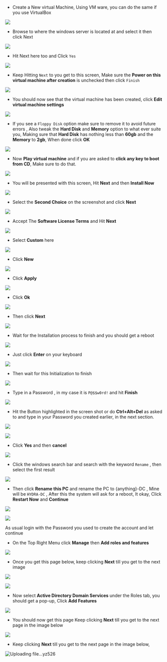- Create a New virtual Machine, Using VM ware, you can do the same if you use VirtualBox

![](https://i.imgur.com/GDbz3XZ.png)

- Browse to where the windows server is located at and select it then click Next

![](https://i.imgur.com/YWNblFb.png)

- Hit Next here too and Click `Yes`

![](https://i.imgur.com/KjtchDk.png)

- Keep Hitting `Next` to you get to this screen, Make sure the **Power on this virtual machine after creation** is unchecked then click `Finish`

![](https://i.imgur.com/rjYcjUM.png)

- You should now see that the virtual machine has been created, click **Edit virtual machine settings** 

![](https://i.imgur.com/WxxHvoa.png)

- If you see a `Floppy Disk` option make sure to remove it to avoid future errors , Also tweak the **Hard Disk** and **Memory** option to what ever suite you, Making sure that **Hard Disk** has nothing less than **60gb** and the **Memory** to **2gb**, When done click **OK**

![](https://i.imgur.com/T2LWFhM.png)

- Now **Play virtual machine** and if you are asked to **click any key to boot from CD**, Make sure to do that.

![](https://i.imgur.com/fvljrcn.png)

- You will be presented with this screen, Hit **Next** and then **Install Now**

![](https://i.imgur.com/gdRNkYo.png)

- Select the **Second Choice** on the screenshot and click **Next**

![](https://i.imgur.com/YhlFuNL.png)

- Accept The **Software License Terms** and Hit **Next** 

![](https://i.imgur.com/TnqSOYV.png)

- Select **Custom** here

![](https://i.imgur.com/atutfrA.png)

-  Click **New**

![](https://i.imgur.com/kpXAqF4.png)

- Click **Apply**

![](https://i.imgur.com/0H7tD6T.png)

- Click **Ok**

![](https://i.imgur.com/HfTPFU1.png)

- Then click **Next**

![](https://i.imgur.com/Gihgtz7.png)

- Wait for the Installation process to finish and you should get a reboot

![](https://i.imgur.com/O5mvzy3.png)

- Just click **Enter** on your keyboard

![](https://i.imgur.com/SQ0NHs1.png)

- Then wait for this Initialization to finish

![](https://i.imgur.com/d373quO.png)

- Type in a Password , in my case it is `P@$$w0rd!` and hit **Finish** 

![](https://i.imgur.com/gmrMgkb.png)

- Hit the Button highlighted in the screen shot or do **Ctrl+Alt+Del** as asked to and type in your Password you created earlier, in the next section.

![](https://i.imgur.com/CRr29Pn.png)

![](https://i.imgur.com/lnIIKso.png)

- Click **Yes** and then **cancel** 

![](https://i.imgur.com/A8LfaEt.png)

- Click the windows search bar and search with the keyword `Rename` , then select the first result

![](https://i.imgur.com/e5Bc0hE.png)

- Then click **Rename this PC** and rename the PC to {anything}-DC , Mine will be `HYDRA-DC` , After this the system will ask for a reboot, It okay, Click **Restart Now** and **Continue**

![](https://i.imgur.com/8Uv4I1a.png)

![](https://i.imgur.com/6MkAFoC.png)


As usual login with the Password you used to create the account and let continue

- On the Top Right Menu click **Manage** then **Add roles and features**  

![](https://i.imgur.com/IstBvqd.png)

- Once you get this page below, keep clicking **Next** till you get to the next image

![](https://i.imgur.com/zJCgGSY.png)

![](https://i.imgur.com/nAfCfMN.png)

- Now select **Active Directory Domain Services** under the Roles tab, you should get a pop-up, Click **Add Features**

![](https://i.imgur.com/yJt2Gwy.png)

- You should now get this page Keep clicking **Next** till you get to the next page in the image below

![](https://i.imgur.com/sfrQedd.png)
- Keep clicking **Next** till you get to the next page in the image below,

![Uploading file...yz526]()

